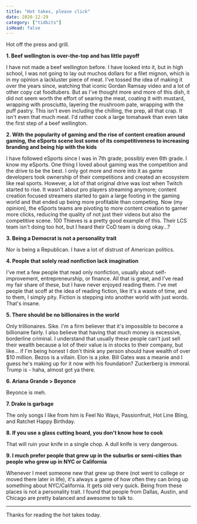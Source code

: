 ```yaml
---
title: "Hot takes, please click"
date: 2020-12-29
category: ["tidbits"]
isHead: false
---
```


Hot off the press and grill.

**1. Beef wellington is over-the-top and has little payoff**

I have not made a beef wellington before. I have looked into it, but in high school, I was not going to lay out muchos dollars for a filet mignon, which is in my opinion a lackluster piece of meat. I've tossed the idea of making it over the years since, watching that iconic Gordan Ramsay video and a lot of other copy cat foodtubers. But as I've thought more and more of this dish, it did not seem worth the effort of searing the meat, coating it with mustard, wrapping with prosciutto, layering the mushroom pate, wrapping with the puff pastry. This isn't even including the chilling, the prep, all that crap. It isn't even that much meat. I'd rather cook a large tomahawk than even take the first step of a beef wellington.

**2. With the popularity of gaming and the rise of content creation around gaming, the eSports scene lost some of its competitiveness to increasing branding and being hip with the kids**

I have followed eSports since I was in 7th grade, possibly even 6th grade. I know my eSports. One thing I loved about gaming was the competition and the drive to be the best. I only got more and more into it as game developers took ownership of their competitions and created an ecosystem like real sports. However, a lot of that original drive was lost when Twitch started to rise. It wasn't about pro players streaming anymore; content creation focused streamers started to gain a large footing in the gaming world and that ended up being more profitable than competing. Now (my opinion), the eSports teams are pivoting to more content creation to garner more clicks, reducing the quality of not just their videos but also the competitive scene. 100 Thieves is a pretty good example of this. Their LCS team isn't doing too hot, but I heard their CoD team is doing okay...?

**3. Being a Democrat is not a personality trait**

Nor is being a Republican. I have a lot of distrust of American politics. 

**4. People that solely read nonfiction lack imagination**

I've met a few people that read only nonfiction, usually about self-improvement, entrepreneurship, or finance. All that is great, and I've read my fair share of these, but I have never enjoyed reading them. I've met people that scoff at the idea of reading fiction, like it's a waste of time, and to them, I simply pity. Fiction is stepping into another world with just words. That's insane.

**5. There should be no billionaires in the world**

Only trillionaires. Sike. I'm a firm believer that it's impossible to become a billionaire fairly. I also believe that having that much money is excessive, borderline criminal. I understand that usually these people can't just sell their wealth because a lot of their value is in stocks to their company, but like... if I'm being honest I don't think any person should have wealth of over $10 million. Bezos is a villain. Elon is a joke. Bill Gates was a meanie and I guess he's making up for it now with his foundation? Zuckerberg is immoral. Trump is - haha, almost got ya there.

**6. Ariana Grande > Beyonce**

Beyonce is meh.

**7. Drake is garbage**

The only songs I like from him is Feel No Ways, Passionfruit, Hot Line Bling, and Ratchet Happy Birthday.

**8. If you use a glass cutting board, you don't know how to cook**

That will ruin your knife in a single chop. A dull knife is very dangerous. 

**9. I much prefer people that grew up in the suburbs or semi-cities than people who grew up in NYC or California**

Whenever I meet someone new that grew up there (not went to college or moved there later in life), it's always a game of how often they can bring up something about NYC/California. It gets old very quick. Being from these places is not a personality trait. I found that people from Dallas, Austin, and Chicago are pretty balanced and awesome to talk to. 

---

Thanks for reading the hot takes today.
